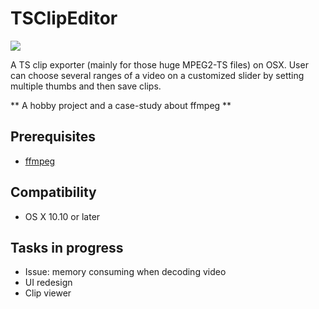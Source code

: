 # TSClipEditor
![](https://github.com/shion0111/TSClipEditor/blob/master/view.jpg)

A TS clip exporter (mainly for those huge MPEG2-TS files) on OSX. User can choose several ranges of a video on a customized slider by setting multiple thumbs and then save clips.

** A hobby project and a case-study about ffmpeg **

## Prerequisites
- [ffmpeg](https://github.com/FFmpeg)

## Compatibility
- OS X 10.10 or later

## Tasks in progress
- Issue: memory consuming when decoding video
- UI redesign 
- Clip viewer


